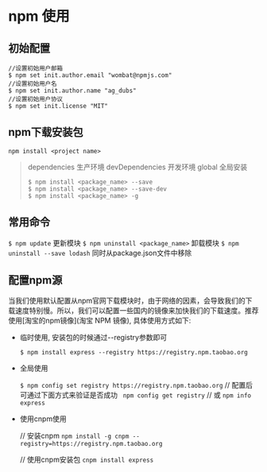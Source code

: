 # npm 使用
## 初始配置
```
//设置初始用户邮箱
$ npm set init.author.email "wombat@npmjs.com"
//设置初始用户名
$ npm set init.author.name "ag_dubs"
//设置初始用户协议
$ npm set init.license "MIT"
```
## npm下载安装包
`npm install <project name>`
> dependencies 生产环境
> devDependencies 开发环境
> global 全局安装
> ```
> $ npm install <package_name> --save
>$ npm install <package_name> --save-dev
>$ npm install <package_name> -g
>```
## 常用命令
`$ npm update`  更新模块
`$ npm uninstall <package_name>`    卸载模块
`$ npm uninstall --save lodash`     同时从package.json文件中移除

## 配置npm源
当我们使用默认配置从npm官网下载模块时，由于网络的因素，会导致我们的下载速度特别慢。所以，我们可以配置一些国内的镜像来加快我们的下载速度。推荐使用[淘宝的npm镜像](淘宝 NPM 镜像), 具体使用方式如下:

+ 临时使用, 安装包的时候通过--registry参数即可

  `$ npm install express --registry https://registry.npm.taobao.org`
+ 全局使用

  `$ npm config set registry https://registry.npm.taobao.org`
  // 配置后可通过下面方式来验证是否成功
 ` npm config get registry`
  // 或
  `npm info express`
+ 使用cnpm使用

  // 安装cnpm
  `npm install -g cnpm --registry=https://registry.npm.taobao.org`

  // 使用cnpm安装包
  `cnpm install express`
